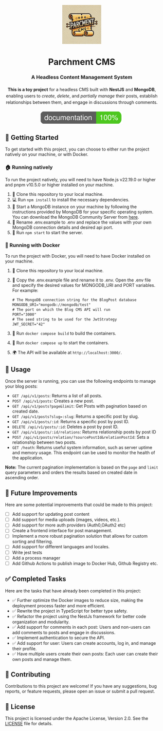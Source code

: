 <div align="center">
  <a href="https://iznogohul.github.io/ParchmentCMS/">
    <picture>
      <img src="https://raw.githubusercontent.com/Iznogohul/ParchmentCMS/refs/heads/main/public/parchmentcms-logo.webp" alt="ParchmentCMS Logo" width="128">
    </picture>
  </a>
  <h1>Parchment CMS</h1>
  <h3>A Headless Content Management System</h3>
  <p style="max-width: 600px; margin: 20px auto; line-height: 1.5;">
    <strong>This is a toy project</strong> for a headless CMS built with
    <strong>NestJS</strong> and <strong>MongoDB</strong>, enabling users to
    <em>create</em>, <em>delete</em>, and <em>partially manage</em> their posts,
    establish relationships between them, and engage in discussions through comments.
  </p>
  <p align="center">
   <img src="https://raw.githubusercontent.com/Iznogohul/ParchmentCMS/refs/heads/main/docs/images/coverage-badge-documentation.svg" alt="Documentation Coverage Badge">
  </p>
</div>

## 🚀 Getting Started

To get started with this project, you can choose to either run the project natively on your machine, or with Docker.

### 🏠 Running natively

To run the project natively, you will need to have Node.js v22.19.0 or higher and pnpm v10.5.0 or higher installed on your machine.

1. 🍴 Clone this repository to your local machine.
2. 💻 Run `npm install` to install the necessary dependencies.
3. 🚀 Start a MongoDB instance on your machine by following the instructions provided by MongoDB for your specific operating system. You can download the MongoDB Community Server from [here](https://www.mongodb.com/try/download/community).
4. 📝 Rename .env.example to .env and replace the values with your own MongoDB connection details and desired api port.
5. 🚀 Run `npm start` to start the server.

### 🐳 Running with Docker

To run the project with Docker, you will need to have Docker installed on your machine.

1. 🍴 Clone this repository to your local machine.
2. 📝 Copy the .env.example file and rename it to .env. Open the .env file and specify the desired values for MONGODB_URI and PORT variables.
   For example:

   ```
   # The MongoDB connection string for the BlogPost database
   MONGODB_URI="mongodb://mongodb/test"
   # The port on which the Blog CMS API will run
   PORT="3000"
   # The seed string to be used for the JwtStrategy
   JWT_SECRET="42"
   ```

3. 🐳 Run `docker compose build` to build the containers.
4. 🐳 Run `docker compose up` to start the containers.
5. 🌍 The API will be available at `http://localhost:3000/`.

## 📖 Usage

Once the server is running, you can use the following endpoints to manage your blog posts:

- `GET /api/v1/posts`: Returns a list of all posts.
- `POST /api/v1/posts`: Creates a new post.
- `GET /api/v1/posts?page&limit`: Get Posts with pagination based on created date.
- `GET /api/v1/posts?slug=:slug`: Returns a specific post by slug.
- `GET /api/v1/posts/:id`: Returns a specific post by post ID.
- `DELETE /api/v1/posts/:id`: Deletes a post by post ID.
- `GET /api/v1/posts/:id/relations`: Returns relationship posts by post ID
- `POST /api/v1/posts/relation/?sourcePostId&relationPostId`: Sets a relationship between two posts.
- `GET /heath`: Returns useful system information, such as server uptime and memory usage. This endpoint can be used to monitor the health of the application.

**Note:** The current pagination implementation is based on the `page` and `limit` query parameters and orders the results based on created date in ascending order.

## 🚀 Future Improvements

Here are some potential improvements that could be made to this project:

- [ ] Add support for updating post content
- [ ] Add support for media uploads (images, videos, etc.).
- [ ] Add support for more auth providers (Auth0,OAuth2 etc)
- [ ] Create a frontend interface for post management.
- [ ] Implement a more robust pagination solution that allows for custom sorting and filtering.
- [ ] Add support for different languages and locales.
- [ ] Write jest tests
- [ ] Add a process manager
- [ ] Add Github Actions to publish image to Docker Hub, Github Registry etc.

## ✅ Completed Tasks

Here are the tasks that have already been completed in this project:

- ✅ Further optimize the Docker images to reduce size, making the deployment process faster and more efficient.
- ✅ Rewrite the project in TypeScript for better type safety.
- ✅ Refactor the project using the NestJs framework for better code organization and modularity.
- ✅ Add support for comments in each post: Users and non-users can add comments to posts and engage in discussions.
- ✅ Implement authentication to secure the API.
- ✅ Add support for user: Users can create accounts, log in, and manage their profile.
- ✅ Have multiple users create their own posts: Each user can create their own posts and manage them.

## 🤝 Contributing

Contributions to this project are welcome! If you have any suggestions, bug reports, or feature requests, please open an issue or submit a pull request.

## 📝 License

This project is licensed under the Apache License, Version 2.0. See the [LICENSE][LICENSE] file for details.

[LICENSE]: LICENSE
